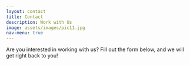 ```yaml
---
layout: contact
title: Contact
description: Work with Us
image: assets/images/pic11.jpg
nav-menu: true
---
```


Are you interested in working with us? Fill out the form below, and we will get right back to you!
